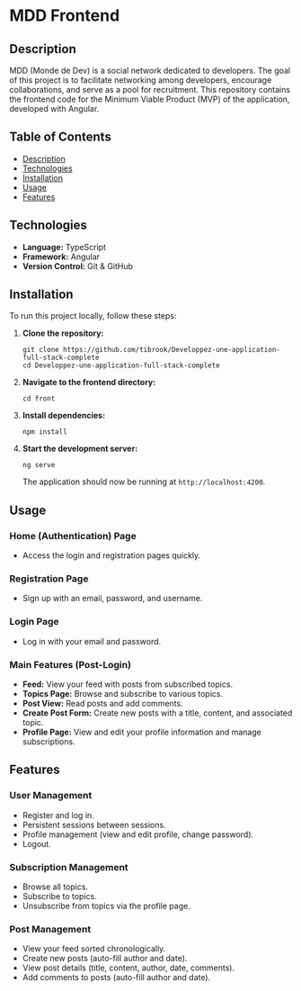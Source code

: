 # MDD Frontend

## Description

MDD (Monde de Dev) is a social network dedicated to developers. The goal of this project is to facilitate networking among developers, encourage collaborations, and serve as a pool for recruitment. This repository contains the frontend code for the Minimum Viable Product (MVP) of the application, developed with Angular.

## Table of Contents

- [Description](#description)
- [Technologies](#technologies)
- [Installation](#installation)
- [Usage](#usage)
- [Features](#features)

## Technologies

- **Language:** TypeScript
- **Framework:** Angular
- **Version Control:** Git & GitHub

## Installation

To run this project locally, follow these steps:

1. **Clone the repository:**

    ```
    git clone https://github.com/tibrook/Developpez-une-application-full-stack-complete
    cd Developpez-une-application-full-stack-complete
    ```

2. **Navigate to the frontend directory:**

    ```
    cd front
    ```

3. **Install dependencies:**

    ```
    npm install
    ```

4. **Start the development server:**

    ```
    ng serve
    ```

    The application should now be running at `http://localhost:4200`.

## Usage

### Home (Authentication) Page

- Access the login and registration pages quickly.

### Registration Page

- Sign up with an email, password, and username.

### Login Page

- Log in with your email and password.

### Main Features (Post-Login)

- **Feed:** View your feed with posts from subscribed topics.
- **Topics Page:** Browse and subscribe to various topics.
- **Post View:** Read posts and add comments.
- **Create Post Form:** Create new posts with a title, content, and associated topic.
- **Profile Page:** View and edit your profile information and manage subscriptions.

## Features

### User Management

- Register and log in.
- Persistent sessions between sessions.
- Profile management (view and edit profile, change password).
- Logout.

### Subscription Management

- Browse all topics.
- Subscribe to topics.
- Unsubscribe from topics via the profile page.

### Post Management

- View your feed sorted chronologically.
- Create new posts (auto-fill author and date).
- View post details (title, content, author, date, comments).
- Add comments to posts (auto-fill author and date).
